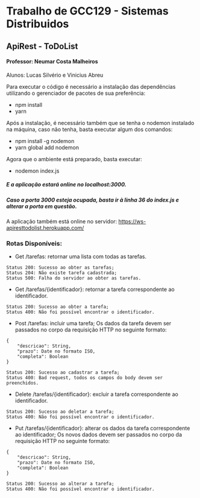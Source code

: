# Trabalho de GCC129 - Sistemas Distribuidos

## ApiRest - ToDoList
#### Professor: Neumar Costa Malheiros
Alunos: Lucas Silvério e Vinicius Abreu

Para executar o código é necessário a instalação das dependências utilizando o gerenciador de pacotes de sua preferência:
- npm install
- yarn

Após a instalação, é necessário também que se tenha o nodemon instalado na máquina, caso não tenha, basta executar algum dos comandos:
- npm install -g nodemon
- yarn global add nodemon

Agora que o ambiente está preparado, basta executar:
- nodemon index.js
##### E a aplicação estará online no localhost:3000.
##### Caso a porta 3000 esteja ocupada, basta ir à linha 36 do index.js e alterar a porta em questão.

A aplicação também está online no servidor: https://ws-apiresttodolist.herokuapp.com/

### Rotas Disponíveis:
- Get /tarefas: retornar uma lista com todas as tarefas.
```
Status 200: Sucesso ao obter as tarefas;
Status 204: Não existe tarefa cadastrada;
Status 500: Falha do servidor ao obter as tarefas.
```
- Get /tarefas/{identificador}: retornar a tarefa correspondente ao identificador.
```
Status 200: Sucesso ao obter a tarefa;
Status 400: Não foi possível encontrar o identificador.
```
- Post /tarefas: incluir uma tarefa; Os dados da tarefa devem ser passados no corpo da requisição HTTP no seguinte formato:
```
{
	"descricao": String,
	"prazo": Date no formato ISO,
	"completa": Boolean
}
```
```
Status 200: Sucesso ao cadastrar a tarefa;
Status 400: Bad request, todos os campos do body devem ser preenchidos.
```
- Delete /tarefas/{identificador}: excluir a tarefa correspondente ao identificador.
```
Status 200: Sucesso ao deletar a tarefa;
Status 400: Não foi possível encontrar o identificador.
```
- Put /tarefas/{identificador}: alterar os dados da tarefa correspondente ao identificador; Os novos dados devem ser passados no corpo da requisição HTTP no seguinte formato:
```
{
	"descricao": String,
	"prazo": Date no formato ISO,
	"completa": Boolean
}
```
```
Status 200: Sucesso ao alterar a tarefa;
Status 400: Não foi possível encontrar o identificador.
```
